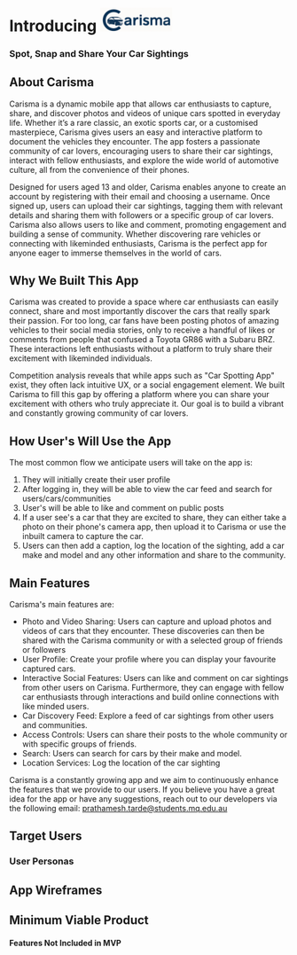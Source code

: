 

# Introducing <img src="cropped Carisma.png" alt="Carisma Logo" width="130"/>
### Spot, Snap and Share Your Car Sightings


## About Carisma
Carisma is a dynamic mobile app that allows car enthusiasts to capture, share, and discover photos and videos of unique cars spotted in everyday life. Whether it’s a rare classic, an exotic sports car, or a customised masterpiece, Carisma gives users an easy and interactive platform to document the vehicles they encounter. The app fosters a passionate community of car lovers, encouraging users to share their car sightings, interact with fellow enthusiasts, and explore the wide world of automotive culture, all from the convenience of their phones. 

Designed for users aged 13 and older, Carisma enables anyone to create an account by registering with their email and choosing a username. Once signed up, users can upload their car sightings, tagging them with relevant details and sharing them with followers or a specific group of car lovers. Carisma also allows users to like and comment, promoting engagement and building a sense of community. Whether discovering rare vehicles or connecting with likeminded enthusiasts, Carisma is the perfect app for anyone eager to immerse themselves in the world of cars.

## Why We Built This App
Carisma was created to provide a space where car enthusiasts can easily connect, share and most importantly discover the cars that really spark their passion. For too long, car fans have been posting photos of amazing vehicles to their social media stories, only to receive a handful of likes or comments from people that confused a Toyota GR86 with a Subaru BRZ. These interactions left enthusiasts without a platform to truly share their excitement with likeminded individuals.

Competition analysis reveals that while apps such as "Car Spotting App" exist, they often lack intuitive UX, or a social engagement element. We built Carisma to fill this gap by offering a platform where you can share your excitement with others who truly appreciate it. Our goal is to build a vibrant and constantly growing community of car lovers.  

## How User's Will Use the App
The most common flow we anticipate users will take on the app is:
1. They will initially create their user profile
2. After logging in, they will be able to view the car feed and search for users/cars/communities
3. User's will be able to like and comment on public posts
4. If a user see's a car that they are excited to share, they can either take a photo on their phone's camera app, then upload it to Carisma or use the inbuilt camera to capture the car.
5. Users can then add a caption, log the location of the sighting, add a car make and model and any other information and share to the community. 

## Main Features
Carisma's main features are:
* Photo and Video Sharing: Users can capture and upload photos and videos of cars that they encounter. These discoveries can then be shared with the Carisma community or with a selected group of friends or followers
* User Profile: Create your profile where you can display your favourite captured cars.
* Interactive Social Features: Users can like and comment on car sightings from other users on Carisma. Furthermore, they can engage with fellow car enthusiasts through interactions and build online connections with like minded users.
*  Car Discovery Feed: Explore a feed of car sightings from other users and communities.  
* Access Controls: Users can share their posts to the whole community or with specific groups of friends.
* Search: Users can search for cars by their make and model.  
* Location Services: Log the location of the car sighting

Carisma is a constantly growing app and we aim to continuously enhance the features that we provide to our users. If you believe you have a great idea for the app or have any suggestions, reach out to our developers via the following email:
prathamesh.tarde@students.mq.edu.au

## Target Users

### User Personas

## App Wireframes

## Minimum Viable Product 

#### Features Not Included in MVP
